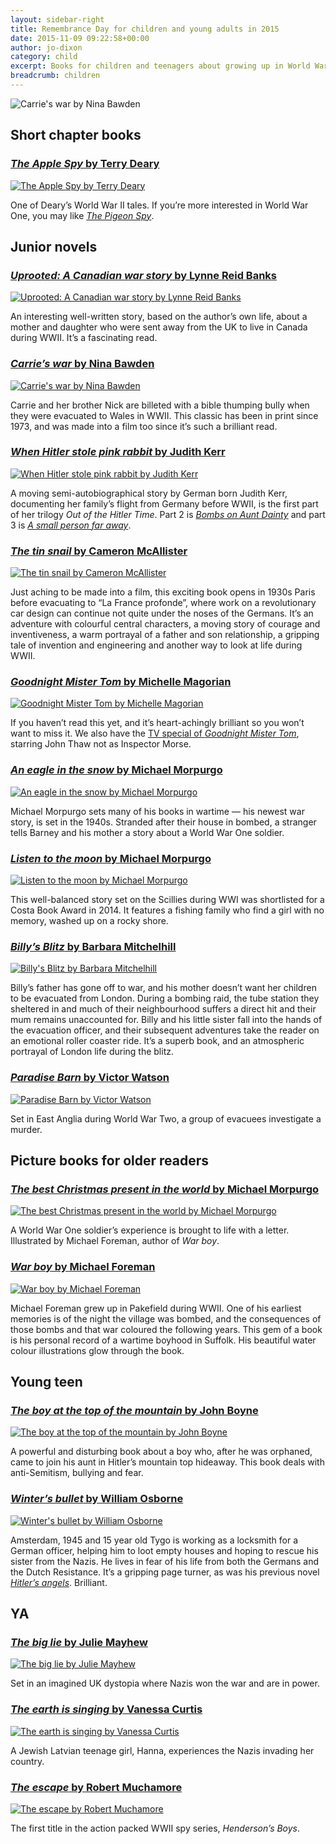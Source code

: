 ```yaml
---
layout: sidebar-right
title: Remembrance Day for children and young adults in 2015
date: 2015-11-09 09:22:58+00:00
author: jo-dixon
category: child
excerpt: Books for children and teenagers about growing up in World War One and World War Two.
breadcrumb: children
---
```

![Carrie's war by Nina Bawden](/images/featured/featured-carries-war.jpg)

## Short chapter books

### [<cite>The Apple Spy</cite> by Terry Deary](https://suffolk.spydus.co.uk/cgi-bin/spydus.exe/ENQ/OPAC/BIBENQ/252655?QRY=CTIBIB%3C%20IRN(44635342)&QRYTEXT=The%20apple%20spy)

[![The Apple Spy by Terry Deary](/images/article/the-apple-spy.jpg)](https://suffolk.spydus.co.uk/cgi-bin/spydus.exe/ENQ/OPAC/BIBENQ/252655?QRY=CTIBIB%3C%20IRN(44635342)&QRYTEXT=The%20apple%20spy)

One of Deary’s World War II tales. If you&#8217;re more interested in World War One, you may like <cite><a href="https://suffolk.spydus.co.uk/cgi-bin/spydus.exe/ENQ/OPAC/BIBENQ/256423?QRY=CTIBIB%3C%20IRN(24180977)&QRYTEXT=The%20pigeon%20spy">The Pigeon Spy</a></cite>.

## Junior novels

### [<cite>Uprooted: A Canadian war story</cite> by Lynne Reid Banks](https://suffolk.spydus.co.uk/cgi-bin/spydus.exe/ENQ/OPAC/BIBENQ/257703?QRY=CTIBIB%3C%20IRN(40610625)&QRYTEXT=Uprooted%20%3A%20a%20Canadian%20war%20story)

[![Uprooted: A Canadian war story by Lynne Reid Banks](/images/article/uprooted.jpg)](https://suffolk.spydus.co.uk/cgi-bin/spydus.exe/ENQ/OPAC/BIBENQ/257703?QRY=CTIBIB%3C%20IRN(40610625)&QRYTEXT=Uprooted%20%3A%20a%20Canadian%20war%20story)

An interesting well-written story, based on the author’s own life, about a mother and daughter who were sent away from the UK to live in Canada during WWII. It’s a fascinating read.

### [<cite>Carrie&#8217;s war</cite> by Nina Bawden](https://suffolk.spydus.co.uk/cgi-bin/spydus.exe/ENQ/OPAC/BIBENQ/263251?QRY=CTIBIB%3C%20IRN(41243)&QRYTEXT=Carrie%27s%20war)

[![Carrie's war by Nina Bawden](/images/article/carries-war.jpg)](https://suffolk.spydus.co.uk/cgi-bin/spydus.exe/ENQ/OPAC/BIBENQ/263251?QRY=CTIBIB%3C%20IRN(41243)&QRYTEXT=Carrie%27s%20war)

Carrie and her brother Nick are billeted with a bible thumping bully when they were evacuated to Wales in WWII. This classic has been in print since 1973, and was made into a film too since it’s such a brilliant read.

### [<cite>When Hitler stole pink rabbit</cite> by Judith Kerr](https://suffolk.spydus.co.uk/cgi-bin/spydus.exe/ENQ/OPAC/BIBENQ/269255?QRY=CTIBIB%3C%20IRN(116379)&QRYTEXT=When%20Hitler%20stole%20pink%20rabbit)

[![When Hitler stole pink rabbit by Judith Kerr](/images/article/when-hitler-stole-pink-rabbit.jpg)](https://suffolk.spydus.co.uk/cgi-bin/spydus.exe/ENQ/OPAC/BIBENQ/269255?QRY=CTIBIB%3C%20IRN(116379)&QRYTEXT=When%20Hitler%20stole%20pink%20rabbit)

A moving semi-autobiographical story by German born Judith Kerr, documenting her family’s flight from Germany before WWII, is the first part of her trilogy <cite>Out of the Hitler Time</cite>. Part 2 is <cite><a href="https://suffolk.spydus.co.uk/cgi-bin/spydus.exe/ENQ/OPAC/BIBENQ/881339?QRY=CTIBIB%3C%20IRN(154470)&QRYTEXT=Bombs%20on%20Aunt%20Dainty">Bombs on Aunt Dainty</a></cite> and part 3 is <cite><a href="https://suffolk.spydus.co.uk/cgi-bin/spydus.exe/ENQ/OPAC/BIBENQ/882267?QRY=CTIBIB%3C%20IRN(116484)&QRYTEXT=A%20small%20person%20far%20away">A small person far away</a></cite>.

### [<cite>The tin snail</cite> by Cameron McAllister](https://suffolk.spydus.co.uk/cgi-bin/spydus.exe/ENQ/OPAC/BIBENQ/270545?QRY=CTIBIB%3C%20IRN(36215181)&QRYTEXT=The%20tin%20snail)

[![The tin snail by Cameron McAllister](/images/article/the-tin-snail.jpg)](https://suffolk.spydus.co.uk/cgi-bin/spydus.exe/ENQ/OPAC/BIBENQ/270545?QRY=CTIBIB%3C%20IRN(36215181)&QRYTEXT=The%20tin%20snail)

Just aching to be made into a film, this exciting book opens in 1930s Paris before evacuating to “La France profonde”, where work on a revolutionary car design can continue not quite under the noses of the Germans. It’s an adventure with colourful central characters, a moving story of courage and inventiveness, a warm portrayal of a father and son relationship, a gripping tale of invention and engineering and another way to look at life during WWII.

### [<cite>Goodnight Mister Tom</cite> by Michelle Magorian](https://suffolk.spydus.co.uk/cgi-bin/spydus.exe/ENQ/OPAC/BIBENQ/272673?QRY=CTIBIB%3C%20IRN(14747)&QRYTEXT=Goodnight%20Mister%20Tom)

[![Goodnight Mister Tom by Michelle Magorian](/images/article/goodnight-mister-tom.jpg)](https://suffolk.spydus.co.uk/cgi-bin/spydus.exe/ENQ/OPAC/BIBENQ/272673?QRY=CTIBIB%3C%20IRN(14747)&QRYTEXT=Goodnight%20Mister%20Tom)

If you haven’t read this yet, and it’s heart-achingly brilliant so you won’t want to miss it. We also have the <a href="https://suffolk.spydus.co.uk/cgi-bin/spydus.exe/ENQ/OPAC/BIBENQ/272673?QRY=CTIBIB%3C%20IRN(9302157)&QRYTEXT=Goodnight%20Mister%20Tom.%20%5BDVD%5D">TV special of <cite>Goodnight Mister Tom</cite></a>, starring John Thaw not as Inspector Morse.

### [<cite>An eagle in the snow</cite> by Michael Morpurgo](https://suffolk.spydus.co.uk/cgi-bin/spydus.exe/ENQ/OPAC/BIBENQ/280684?QRY=CTIBIB%3C%20IRN(53435048)&QRYTEXT=An%20eagle%20in%20the%20snow)

[![An eagle in the snow by Michael Morpurgo](/images/article/an-eagle-in-the-snow.jpg)](https://suffolk.spydus.co.uk/cgi-bin/spydus.exe/ENQ/OPAC/BIBENQ/280684?QRY=CTIBIB%3C%20IRN(53435048)&QRYTEXT=An%20eagle%20in%20the%20snow)

Michael Morpurgo sets many of his books in wartime — his newest war story, is set in the 1940s. Stranded after their house in bombed, a stranger tells Barney and his mother a story about a World War One soldier.

### [<cite>Listen to the moon</cite> by Michael Morpurgo](https://suffolk.spydus.co.uk/cgi-bin/spydus.exe/ENQ/OPAC/BIBENQ/281877?QRY=CTIBIB%3C%20IRN(39946120)&QRYTEXT=Listen%20to%20the%20moon)

[![Listen to the moon by Michael Morpurgo](/images/article/listen-to-the-moon.jpg)](https://suffolk.spydus.co.uk/cgi-bin/spydus.exe/ENQ/OPAC/BIBENQ/281877?QRY=CTIBIB%3C%20IRN(39946120)&QRYTEXT=Listen%20to%20the%20moon)

This well-balanced story set on the Scillies during WWI was shortlisted for a Costa Book Award in 2014. It features a fishing family who find a girl with no memory, washed up on a rocky shore.

### [<cite>Billy&#8217;s Blitz</cite> by Barbara Mitchelhill](https://suffolk.spydus.co.uk/cgi-bin/spydus.exe/ENQ/OPAC/BIBENQ/282614?QRY=CTIBIB%3C%20IRN(38544062)&QRYTEXT=Billy%27s%20Blitz)

[![Billy's Blitz by Barbara Mitchelhill](/images/article/billys-blitz.jpg)](https://suffolk.spydus.co.uk/cgi-bin/spydus.exe/ENQ/OPAC/BIBENQ/282614?QRY=CTIBIB%3C%20IRN(38544062)&QRYTEXT=Billy%27s%20Blitz)

Billy’s father has gone off to war, and his mother doesn’t want her children to be evacuated from London. During a bombing raid, the tube station they sheltered in and much of their neighbourhood suffers a direct hit and their mum remains unaccounted for. Billy and his little sister fall into the hands of the evacuation officer, and their subsequent adventures take the reader on an emotional roller coaster ride. It’s a superb book, and an atmospheric portrayal of London life during the blitz.

### [<cite>Paradise Barn</cite> by Victor Watson](https://suffolk.spydus.co.uk/cgi-bin/spydus.exe/ENQ/OPAC/BIBENQ/284063?QRY=CTIBIB%3C%20IRN(1140269)&QRYTEXT=Paradise%20Barn)

[![Paradise Barn by Victor Watson](/images/article/paradise-barn.jpg)](https://suffolk.spydus.co.uk/cgi-bin/spydus.exe/ENQ/OPAC/BIBENQ/284063?QRY=CTIBIB%3C%20IRN(1140269)&QRYTEXT=Paradise%20Barn)

Set in East Anglia during World War Two, a group of evacuees investigate a murder.

## Picture books for older readers

### [<cite>The best Christmas present in the world</cite> by Michael Morpurgo](https://suffolk.spydus.co.uk/cgi-bin/spydus.exe/ENQ/OPAC/BIBENQ/284278?QRY=CTIBIB%3C%20IRN(1563780)&QRYTEXT=The%20best%20Christmas%20present%20in%20the%20world)

[![The best Christmas present in the world by Michael Morpurgo](/images/article/the-best-christmas-present-in-the-world.jpg)](https://suffolk.spydus.co.uk/cgi-bin/spydus.exe/ENQ/OPAC/BIBENQ/284278?QRY=CTIBIB%3C%20IRN(1563780)&QRYTEXT=The%20best%20Christmas%20present%20in%20the%20world)

A World War One soldier&#8217;s experience is brought to life with a letter. Illustrated by Michael Foreman, author of <cite>War boy</cite>.

### [<cite>War boy</cite> by Michael Foreman](https://suffolk.spydus.co.uk/cgi-bin/spydus.exe/ENQ/OPAC/BIBENQ/284648?QRY=CTIBIB%3C%20IRN(472104)&QRYTEXT=War%20boy)

[![War boy by Michael Foreman](/images/article/war-boy.jpg)](https://suffolk.spydus.co.uk/cgi-bin/spydus.exe/ENQ/OPAC/BIBENQ/284648?QRY=CTIBIB%3C%20IRN(472104)&QRYTEXT=War%20boy)

Michael Foreman grew up in Pakefield during WWII. One of his earliest memories is of the night the village was bombed, and the consequences of those bombs and that war coloured the following years. This gem of a book is his personal record of a wartime boyhood in Suffolk. His beautiful water colour illustrations glow through the book.

## Young teen

### [<cite>The boy at the top of the mountain</cite> by John Boyne](https://suffolk.spydus.co.uk/cgi-bin/spydus.exe/ENQ/OPAC/BIBENQ/803704?QRY=CTIBIB%3C%20IRN(51021641)&QRYTEXT=The%20boy%20at%20the%20top%20of%20the%20mountain)

[![The boy at the top of the mountain by John Boyne](/images/article/the-boy-at-the-top-of-the-mountain.jpg)](https://suffolk.spydus.co.uk/cgi-bin/spydus.exe/ENQ/OPAC/BIBENQ/803704?QRY=CTIBIB%3C%20IRN(51021641)&QRYTEXT=The%20boy%20at%20the%20top%20of%20the%20mountain)

A powerful and disturbing book about a boy who, after he was orphaned, came to join his aunt in Hitler’s mountain top hideaway. This book deals with anti-Semitism, bullying and fear.

### [<cite>Winter&#8217;s bullet</cite> by William Osborne](https://suffolk.spydus.co.uk/cgi-bin/spydus.exe/ENQ/OPAC/BIBENQ/808566?QRY=CTIBIB<%20IRN(41339958)&QRYTEXT=Winter%27s%20bullet)

[![Winter's bullet by William Osborne](/images/article/winters-bullet.jpg)](https://suffolk.spydus.co.uk/cgi-bin/spydus.exe/ENQ/OPAC/BIBENQ/808566?QRY=CTIBIB<%20IRN(41339958)&QRYTEXT=Winter%27s%20bullet)

Amsterdam, 1945 and 15 year old Tygo is working as a locksmith for a German officer, helping him to loot empty houses and hoping to rescue his sister from the Nazis. He lives in fear of his life from both the Germans and the Dutch Resistance. It’s a gripping page turner, as was his previous novel <cite><a href="https://suffolk.spydus.co.uk/cgi-bin/spydus.exe/ENQ/OPAC/BIBENQ/898819?QRY=CTIBIB%3C%20IRN(1087435)&QRYTEXT=Hitler%27s%20angel">Hitler’s angels</a></cite>. Brilliant.

## YA

### [<cite>The big lie</cite> by Julie Mayhew](https://suffolk.spydus.co.uk/cgi-bin/spydus.exe/ENQ/OPAC/BIBENQ/812875?QRY=CTIBIB%3C%20IRN(822841)&QRYTEXT=The%20big%20lie)

[![The big lie by Julie Mayhew](/images/article/the-big-lie.jpg)](https://suffolk.spydus.co.uk/cgi-bin/spydus.exe/ENQ/OPAC/BIBENQ/812875?QRY=CTIBIB%3C%20IRN(822841)&QRYTEXT=The%20big%20lie)

Set in an imagined UK dystopia where Nazis won the war and are in power.

### [<cite>The earth is singing</cite> by Vanessa Curtis](https://suffolk.spydus.co.uk/cgi-bin/spydus.exe/ENQ/OPAC/BIBENQ/814635?QRY=CTIBIB%3C%20IRN(44977083)&QRYTEXT=The%20Earth%20is%20singing)

[![The earth is singing by Vanessa Curtis](/images/article/the-earth-is-singing.jpg)](https://suffolk.spydus.co.uk/cgi-bin/spydus.exe/ENQ/OPAC/BIBENQ/814635?QRY=CTIBIB%3C%20IRN(44977083)&QRYTEXT=The%20Earth%20is%20singing)

A Jewish Latvian teenage girl, Hanna, experiences the Nazis invading her country.

### [<cite>The escape</cite> by Robert Muchamore](https://suffolk.spydus.co.uk/cgi-bin/spydus.exe/ENQ/OPAC/BIBENQ/816114?QRY=CTIBIB%3C%20IRN(574226)&QRYTEXT=The%20escape)

[![The escape by Robert Muchamore](/images/article/the-escape.jpg)](https://suffolk.spydus.co.uk/cgi-bin/spydus.exe/ENQ/OPAC/BIBENQ/816114?QRY=CTIBIB%3C%20IRN(574226)&QRYTEXT=The%20escape)

The first title in the action packed WWII spy series, <cite>Henderson’s Boys</cite>.
